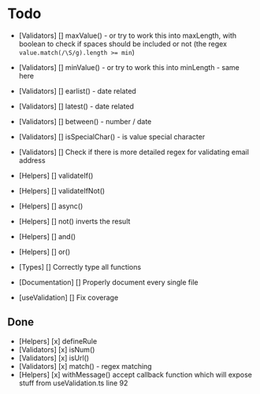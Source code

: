 # Todo

- [Validators] [] maxValue() - or try to work this into maxLength, with boolean to check if spaces should be included or not (the regex `value.match(/\S/g).length >= min`)
- [Validators] [] minValue() - or try to work this into minLength - same here
- [Validators] [] earlist() - date related
- [Validators] [] latest() - date related
- [Validators] [] between() - number / date
- [Validators] [] isSpecialChar() - is value special character
- [Validators] [] Check if there is more detailed regex for validating email
  address

- [Helpers] [] validateIf()
- [Helpers] [] validateIfNot()
- [Helpers] [] async()
- [Helpers] [] not() inverts the result
- [Helpers] [] and()
- [Helpers] [] or()

- [Types] [] Correctly type all functions
- [Documentation] [] Properly document every single file
- [useValidation] [] Fix coverage

## Done

- [Helpers] [x] defineRule
- [Validators] [x] isNum()
- [Validators] [x] isUrl()
- [Validators] [x] match() - regex matching
- [Helpers] [x] withMessage() accept callback function which will expose stuff from useValidation.ts line 92
